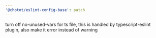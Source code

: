 ```yaml
---
'@chotot/eslint-config-base': patch
---
```


turn off no-unused-vars for ts file, this is handled by typescript-eslint plugin, also make it error instead of warning
